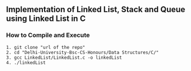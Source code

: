 ## Implementation of Linked List, Stack and Queue using Linked List in C

### How to Compile and Execute
    1. git clone "url of the repo"
    2. cd "Delhi-University-Bsc-CS-Honours/Data Structures/C/"
    3. gcc LinkedList/LinkedList.c -o linkedList
    4. ./linkedList
